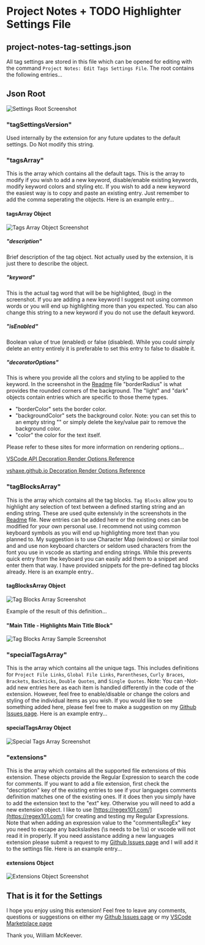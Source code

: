 # Project Notes + TODO Highlighter Settings File

## project-notes-tag-settings.json

All tag settings are stored in this file which can be opened for editing with the command `Project Notes: Edit Tags Settings File`. The root contains the following entries...

## Json Root
![Settings Root Screenshot](./images/SettingsRoot.png)

### "tagSettingsVersion"
Used internally by the extension for any future updates to the default settings. Do Not modify this string.

### "tagsArray"
This is the array which contains all the default tags. This is the array to modify if you wish to add a new keyword, disable/enable existing keywords, modify keyword colors and styling etc. If you wish to add a new keyword the easiest way is to copy and paste an existing entry. Just remember to add the comma seperating the objects. Here is an example entry...

#### tagsArray Object
![Tags Array Object Screenshot](./images/TagsArrayObject.png)

##### "description"
Brief description of the tag object. Not actually used by the extension, it is just there to describe the object.

##### "keyword"
This is the actual tag word that will be be highlighted, (bug) in the screenshot. If you are adding a new keyword I suggest not using common words or you will end up highlighting more than you expected. You can also change this string to a new keyword if you do not use the default keyword.

##### "isEnabled"
Boolean value of true (enabled) or false (disabled). While you could simply delete an entry entirely it is preferable to set this entry to false to disable it.

##### "decoratorOptions"
This is where you provide all the colors and styling to be applied to the keyword. In the screenshot in the [Readme](README.md) file "borderRadius" is what provides the rounded corners of the background. The "light" and "dark" objects contain entries which are specific to those theme types.
 - "borderColor" sets the border color.
 - "backgroundColor" sets the background color. Note: you can set this to an empty string "" or simply delete the key/value pair to remove the background color.
 - "color" the color for the text itself.

 Please refer to these sites for more information on rendering options...

[VSCode API Decoration Render Options Reference](https://code.visualstudio.com/api/references/vscode-api#DecorationRenderOptions)

[vshaxe.github.io Decoration Render Options Reference](https://vshaxe.github.io/vscode-extern/vscode/DecorationRenderOptions.html)

### "tagBlocksArray"
This is the array which contains all the tag blocks. `Tag Blocks` allow you to highlight any selection of text between a defined starting string and an ending string. These are used quite extensivly in the screenshots in the [Readme](README.md) file. New entries can be added here or the existing ones can be modified for your own personal use. I recommend not using common keyboard symbols as you will end up highlighting more text than you planned to. My suggestion is to use Character Map (windows) or similar tool and and use non keyboard charcters or seldom used characters from the font you use in vscode as starting and ending strings. While this prevents quick entry from the keyboard you can easily add them to a snippet and enter them that way. I have provided snippets for the pre-defined tag blocks already. Here is an example entry..

#### tagBlocksArray Object
![Tag Blocks Array Screenshot](./images/TagsBlocksArrayObject.png)

Example of the result of this definition...

#### "Main Title - Highlights Main Title Block"
![Tag Blocks Array Sample Screenshot](./images/TagsBlocksArrayObjectSample.png)

### "specialTagsArray"
This is the array which contains all the unique tags. This includes definitions for `Project File Links`, `Global File Links`, `Parentheses`, `Curly Braces`, `Brackets`, `Backticks`, `Double Quotes`, and `Single Quotes`. Note: You can -Not- add new entries here as each item is handled differently in the code of the extension. However, feel free to enable/disable or change the colors and styling of the individual items as you wish. If you would like to see something added here, please feel free to make a suggestion on my [Github Issues page](https://github.com/willasm/project-notes/issues). Here is an example entry...

#### specialTagsArray Object
![Special Tags Array Screenshot](./images/SpecialTagsArrayObject.png)

### "extensions"
This is the array which contains all the supported file extensions of this extension. These objects provide the Regular Expression to search the code for comments. If you want to add a file extension, first check the "description" key of the existing entries to see if your languages comments definition matches one of the existing ones. If it does then you simply have to add the extension text to the "ext" key. Otherwise you will need to add a new extension object. I like to use [https://regex101.com/](https://regex101.com/) for creating and testing my Regular Expressions. Note that when adding an expression value to the "commentsRegEx" key you need to escape any backslashes (\s needs to be \\\\s) or vscode will not read it in properly. If you need assistance adding a new languages extension please submit a request to my [Github Issues page](https://github.com/willasm/project-notes/issues) and I will add it to the settings file. Here is an example entry...

#### extensions Object
![Extensions Object Screenshot](./images/Extensions.png)

## That is it for the Settings
I hope you enjoy using this extension! Feel free to leave any comments, questions or suggestions on either my [Github Issues page](https://github.com/willasm/project-notes/issues) or my [VSCode Marketplace page](https://marketplace.visualstudio.com/items?itemName=willasm.project-notes)

Thank you, William McKeever.
